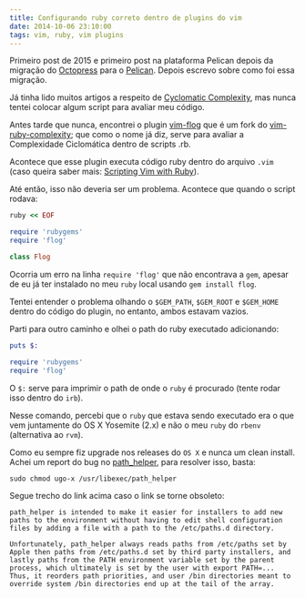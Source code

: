 ```yaml
---
title: Configurando ruby correto dentro de plugins do vim
date: 2014-10-06 23:10:00
tags: vim, ruby, vim plugins
---
```


Primeiro post de 2015 e primeiro post na plataforma Pelican depois da migração do [Octopress](http://octopress.org/) para o [Pelican](http://blog.getpelican.com/). Depois escrevo sobre como foi essa migração.

Já tinha lido muitos artigos a respeito de [Cyclomatic Complexity](http://en.wikipedia.org/wiki/Cyclomatic_complexity), mas nunca tentei colocar algum script para avaliar meu código.

Antes tarde que nunca, encontrei o plugin [vim-flog](https://github.com/fousa/vim-flog) que é um fork do [vim-ruby-complexity](https://github.com/skammer/vim-ruby-complexity); que como o nome já diz, serve para avaliar a Complexidade Ciclomática dentro de scripts .rb.

Acontece que esse plugin executa código ruby dentro do arquivo `.vim` (caso queira saber mais: [Scripting Vim with Ruby](http://mattmargolis.net/scripting_vim_with_ruby.pdf)).

Até então, isso não deveria ser um problema. Acontece que quando o script rodava:

```ruby
ruby << EOF

require 'rubygems'
require 'flog'

class Flog
```

Ocorria um erro na linha `require 'flog'` que não encontrava a `gem`, apesar de eu já ter instalado no meu `ruby` local usando `gem install flog`.

Tentei entender o problema olhando o `$GEM_PATH`, `$GEM_ROOT` e `$GEM_HOME` dentro do código do plugin, no entanto, ambos estavam vazios.

Parti para outro caminho e olhei o path do ruby executado adicionando:

```ruby
puts $:

require 'rubygems'
require 'flog'
```

O `$:` serve para imprimir o path de onde o `ruby` é procurado (tente rodar isso dentro do `irb`).

Nesse comando, percebi que o `ruby` que estava sendo executado era o que vem juntamente do OS X Yosemite (2.x) e não o meu `ruby` do `rbenv` (alternativa ao `rvm`).

Como eu sempre fiz upgrade nos releases do `OS X` e nunca um clean install.
Achei um report do bug no [path_helper](https://github.com/dotphiles/dotzsh#mac-os-x), para resolver isso, basta:

```
sudo chmod ugo-x /usr/libexec/path_helper
```

Segue trecho do link acima caso o link se torne obsoleto:

```
path_helper is intended to make it easier for installers to add new paths to the environment without having to edit shell configuration files by adding a file with a path to the /etc/paths.d directory.

Unfortunately, path_helper always reads paths from /etc/paths set by Apple then paths from /etc/paths.d set by third party installers, and lastly paths from the PATH environment variable set by the parent process, which ultimately is set by the user with export PATH=... Thus, it reorders path priorities, and user /bin directories meant to override system /bin directories end up at the tail of the array.
```

